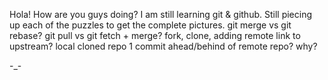 Hola! How are you guys doing? 
I am still learning git & github. 
Still piecing up each of the puzzles to get the complete pictures. 
git merge vs git rebase?
git pull vs git fetch + merge?
fork, clone, adding remote link to upstream?
local cloned repo 1 commit ahead/behind of remote repo? why?

-_-
